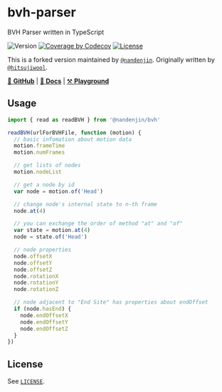 # bvh-parser

BVH Parser written in TypeScript

![Version](https://img.shields.io/github/package-json/v/nandenjin/bvh?filename=packages%2Fparser%2Fpackage.json&style=flat-square)
[![Coverage by Codecov](https://img.shields.io/codecov/c/github/nandenjin/bvh?style=flat-square&logo=codecov)](https://app.codecov.io/gh/nandenjin/bvh/)
[![License](https://img.shields.io/npm/l/%40nandenjin%2Fbvh-parser?style=flat-square)](/LICENSE)

This is a forked version maintained by [`@nandenjin`](https://github.com/nandenjin). Originally written by [`@hitsujiwool`](https://github.com/hitsujiwool).

[🐙 **GitHub**](https://github.com/nandenjin/bvh) | [📒 **Docs**](https://nandenjin.github.io/bvh/modules/_nandenjin_bvh-parser.html) | [⚒️ **Playground**](https://nandenjin.github.io/bvh/playground/)

## Usage

```javascript
import { read as readBVH } from '@nandenjin/bvh'

readBVH(urlForBVHFile, function (motion) {
  // basic infomation about motion data
  motion.frameTime
  motion.numFrames

  // get lists of nodes
  motion.nodeList

  // get a node by id
  var node = motion.of('Head')

  // change node's internal state to n-th frame
  node.at(4)

  // you can exchange the order of method "at" and "of"
  var state = motion.at(4)
  node = state.of('Head')

  // node properties
  node.offsetX
  node.offsetY
  node.offsetZ
  node.rotationX
  node.rotationY
  node.rotationZ

  // node adjacent to "End Site" has properties about endOffset
  if (node.hasEnd) {
    node.endOffsetX
    node.endOffsetY
    node.endOffsetZ
  }
})
```

## License

See [`LICENSE`](./LICENSE).
